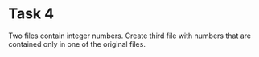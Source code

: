 # Task 4

Two files contain integer numbers. Create third file with numbers that are contained only in one of the original files.
